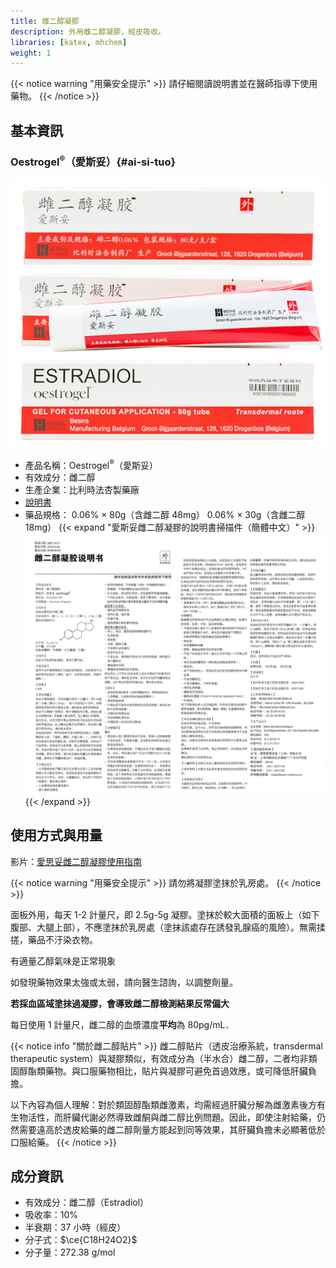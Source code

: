 ```yaml
---
title: 雌二醇凝膠
description: 外用雌二醇凝膠，經皮吸收。
libraries: [katex, mhchem]
weight: 1
---
```


{{< notice warning "用藥安全提示" >}}
請仔細閱讀說明書並在醫師指導下使用藥物。
{{< /notice >}}

## 基本資訊

### Oestrogel<sup>&reg;</sup>（愛斯妥）{#ai-si-tuo}

![Oestrogel](oestrogel.jpg)

- 產品名稱：Oestrogel<sup>&reg;</sup>（愛斯妥）
- 有效成分：雌二醇
- 生產企業：比利時法杏製藥廠
- [說明書](estradiol-gel.jpg)
- 藥品規格：
  0.06% &times; 80g（含雌二醇 48mg）
  0.06% &times; 30g（含雌二醇 18mg）
{{< expand "愛斯妥雌二醇凝膠的說明書掃描件（簡體中文）" >}}
![Oestrogel](estradiol-gel.jpg)
{{< /expand >}}


## 使用方式與用量

影片：[愛思妥雌二醇凝膠使用指南](https://www.bilibili.com/video/BV1eq4y1U71L)

{{< notice warning "用藥安全提示" >}}
請勿將凝膠塗抹於乳房處。
{{< /notice >}}

面板外用，每天 1-2 計量尺，即 2.5g-5g 凝膠。塗抹於較大面積的面板上（如下腹部、大腿上部），不應塗抹於乳房處（塗抹該處存在誘發乳腺癌的風險）。無需揉搓，藥品不汙染衣物。

有適量乙醇氣味是正常現象

如發現藥物效果太強或太弱，請向醫生諮詢，以調整劑量。

**若採血區域塗抹過凝膠，會導致雌二醇檢測結果反常偏大**

每日使用 1 計量尺，雌二醇的血漿濃度**平均**為 80pg/mL．

{{< notice info "關於雌二醇貼片" >}}
雌二醇貼片（透皮治療系統，transdermal therapeutic system）與凝膠類似，有效成分為（半水合）雌二醇，二者均非類固醇酯類藥物。與口服藥物相比，貼片與凝膠可避免首過效應，或可降低肝臟負擔。

以下內容為個人理解：對於類固醇酯類雌激素，均需經過肝臟分解為雌激素後方有生物活性，而肝臟代謝必然導致雌酮與雌二醇比例問題。因此，即使注射給藥，仍然需要遠高於透皮給藥的雌二醇劑量方能起到同等效果，其肝臟負擔未必顯著低於口服給藥。
{{< /notice >}}

## 成分資訊

- 有效成分：雌二醇（Estradiol）
- 吸收率：10%
- 半衰期：37 小時（經皮）
- 分子式：$\ce{C18H24O2}$
- 分子量：272.38 g/mol